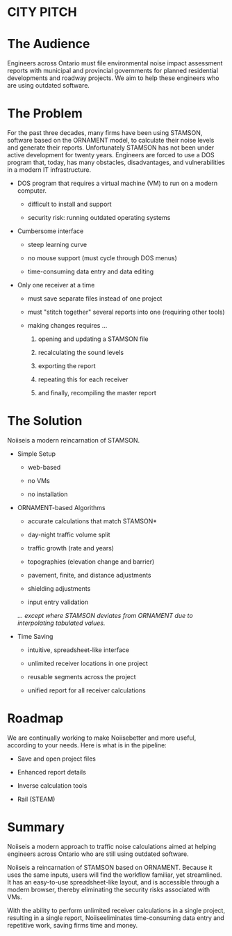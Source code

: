 # CITY PITCH

The Audience
============

Engineers across Ontario must file environmental noise impact assessment
reports with municipal and provincial governments for planned
residential developments and roadway projects. We aim to help these
engineers who are using outdated software.

The Problem
===========

For the past three decades, many firms have been using STAMSON, software
based on the ORNAMENT model, to calculate their noise levels and
generate their reports. Unfortunately STAMSON has not been under active
development for twenty years. Engineers are forced to use a DOS program
that, today, has many obstacles, disadvantages, and vulnerabilities in a
modern IT infrastructure.

-   DOS program that requires a virtual machine (VM) to run on a modern
    computer.

    -   difficult to install and support

    -   security risk: running outdated operating systems

-   Cumbersome interface

    -   steep learning curve

    -   no mouse support (must cycle through DOS menus)

    -   time-consuming data entry and data editing

-   Only one receiver at a time

    -   must save separate files instead of one project

    -   must "stitch together" several reports into one (requiring other
        tools)

    -   making changes requires ...

        1.  opening and updating a STAMSON file

        2.  recalculating the sound levels

        3.  exporting the report

        4.  repeating this for each receiver

        5.  and finally, recompiling the master report

The Solution
============

Noiiseis a modern reincarnation of STAMSON.

-   Simple Setup

    -   web-based

    -   no VMs

    -   no installation

-   ORNAMENT-based Algorithms

    -   accurate calculations that match STAMSON\*

    -   day-night traffic volume split

    -   traffic growth (rate and years)

    -   topographies (elevation change and barrier)

    -   pavement, finite, and distance adjustments

    -   shielding adjustments

    -   input entry validation

    *... except where STAMSON deviates from ORNAMENT due to
    interpolating tabulated values.*

-   Time Saving

    -   intuitive, spreadsheet-like interface

    -   unlimited receiver locations in one project

    -   reusable segments across the project

    -   unified report for all receiver calculations

Roadmap
=======

We are continually working to make Noiisebetter and more useful,
according to your needs. Here is what is in the pipeline:

-   Save and open project files

-   Enhanced report details

-   Inverse calculation tools

-   Rail (STEAM)

Summary
=======

Noiiseis a modern approach to traffic noise calculations aimed at
helping engineers across Ontario who are still using outdated software.

Noiiseis a reincarnation of STAMSON based on ORNAMENT. Because it uses
the same inputs, users will find the workflow familiar, yet streamlined.
It has an easy-to-use spreadsheet-like layout, and is accessible through
a modern browser, thereby eliminating the security risks associated with
VMs.

With the ability to perform unlimited receiver calculations in a single
project, resulting in a single report, Noiiseeliminates time-consuming
data entry and repetitive work, saving firms time and money.


